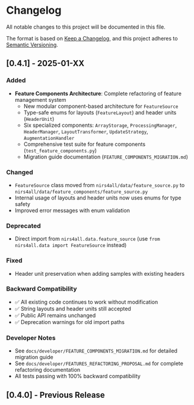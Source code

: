 # Changelog

All notable changes to this project will be documented in this file.

The format is based on [Keep a Changelog](https://keepachangelog.com/en/1.0.0/),
and this project adheres to [Semantic Versioning](https://semver.org/spec/v2.0.0.html).

## [0.4.1] - 2025-01-XX

### Added
- **Feature Components Architecture**: Complete refactoring of feature management system
  - New modular component-based architecture for `FeatureSource`
  - Type-safe enums for layouts (`FeatureLayout`) and header units (`HeaderUnit`)
  - Six specialized components: `ArrayStorage`, `ProcessingManager`, `HeaderManager`, `LayoutTransformer`, `UpdateStrategy`, `AugmentationHandler`
  - Comprehensive test suite for feature components (`test_feature_components.py`)
  - Migration guide documentation (`FEATURE_COMPONENTS_MIGRATION.md`)

### Changed
- `FeatureSource` class moved from `nirs4all/data/feature_source.py` to `nirs4all/data/feature_components/feature_source.py`
- Internal usage of layouts and header units now uses enums for type safety
- Improved error messages with enum validation

### Deprecated
- Direct import from `nirs4all.data.feature_source` (use `from nirs4all.data import FeatureSource` instead)

### Fixed
- Header unit preservation when adding samples with existing headers

### Backward Compatibility
- ✅ All existing code continues to work without modification
- ✅ String layouts and header units still accepted
- ✅ Public API remains unchanged
- ✅ Deprecation warnings for old import paths

### Developer Notes
- See `docs/developer/FEATURE_COMPONENTS_MIGRATION.md` for detailed migration guide
- See `docs/developer/FEATURES_REFACTORING_PROPOSAL.md` for complete refactoring documentation
- All tests passing with 100% backward compatibility

## [0.4.0] - Previous Release
<!-- Previous changelog entries -->
